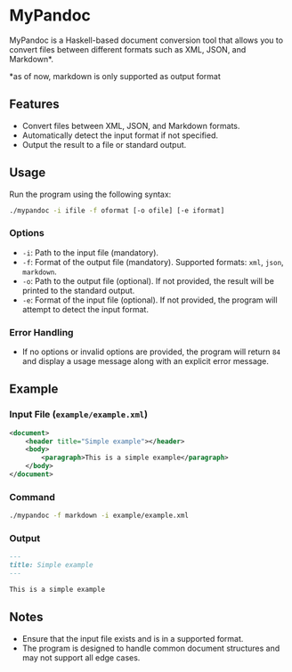 # MyPandoc

MyPandoc is a Haskell-based document conversion tool that allows you to convert files between different formats such as XML, JSON, and Markdown*.

*as of now, markdown is only supported as output format

## Features

- Convert files between XML, JSON, and Markdown formats.
- Automatically detect the input format if not specified.
- Output the result to a file or standard output.

## Usage

Run the program using the following syntax:

```bash
./mypandoc -i ifile -f oformat [-o ofile] [-e iformat]
```

### Options

- `-i`: Path to the input file (mandatory).
- `-f`: Format of the output file (mandatory). Supported formats: `xml`, `json`, `markdown`.
- `-o`: Path to the output file (optional). If not provided, the result will be printed to the standard output.
- `-e`: Format of the input file (optional). If not provided, the program will attempt to detect the input format.

### Error Handling

- If no options or invalid options are provided, the program will return `84` and display a usage message along with an explicit error message.

## Example

### Input File (`example/example.xml`)

```xml
<document>
    <header title="Simple example"></header>
    <body>
        <paragraph>This is a simple example</paragraph>
    </body>
</document>
```

### Command

```bash
./mypandoc -f markdown -i example/example.xml
```

### Output

```markdown
---
title: Simple example
---

This is a simple example
```

## Notes

- Ensure that the input file exists and is in a supported format.
- The program is designed to handle common document structures and may not support all edge cases.
